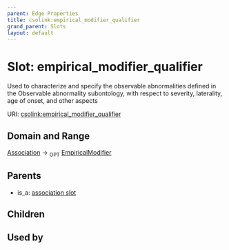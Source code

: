 ```yaml
---
parent: Edge Properties
title: csolink:empirical_modifier_qualifier
grand_parent: Slots
layout: default
---
```


# Slot: empirical_modifier_qualifier


Used to characterize and specify the observable abnormalities defined in the Observable abnormality subontology, with respect to severity, laterality, age of onset, and other aspects

URI: [csolink:empirical_modifier_qualifier](https://w3id.org/csolink/vocab/empirical_modifier_qualifier)

## Domain and Range

[Association](Association.md) ->  <sub>OPT</sub> [EmpiricalModifier](EmpiricalModifier.md)

## Parents

 *  is_a: [association slot](association_slot.md)

## Children


## Used by

